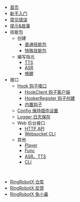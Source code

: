* [首页](/ "首页 - RingRobotX 灵音")
* [新手入门](docs/%E6%96%B0%E6%89%8B%E5%85%A5%E9%97%A8.md "新手入门 - RingRobotX 灵音")
* [常见错误](docs/%E5%B8%B8%E8%A7%81%E9%94%99%E8%AF%AF.md "常见错误 - RingRobotX 灵音")
* [提示&故事](docs/%E6%8F%90%E7%A4%BA%26%E6%95%85%E4%BA%8B.md "提示&故事 - RingRobotX 灵音")
* 技能包
  * 创建
    * [普通技能包](docs/技能包/创建/普通技能包.md "普通技能包 - RingRobotX 灵音")
    * [特殊技能包](docs/技能包/创建/特殊技能包.md "特殊技能包 - RingRobotX 灵音")
  * 编写指北
    * [TTS](docs/技能包/编写指北/TTS.md "首页 - RingRobotX 灵音")
    * [ASR](docs/技能包/编写指北/ASR.md "ASR - RingRobotX 灵音")
    * [唤醒](docs/技能包/编写指北/唤醒.md "唤醒 - RingRobotX 灵音")
* 接口
  * [Hook 钩子接口](docs/接口/Hook%20钩子接口/ "Hook 钩子接口 - RingRobotX 灵音")
    * [HookClient 钩子客户端](docs/接口/Hook%20钩子接口/HookClient%20钩子客户端.md "HookClient 钩子客户端 - RingRobotX 灵音")
    * [HookerRegister 钩子创建](docs/接口/Hook%20钩子接口/HookerRegister%20钩子创建.md "HookerRegister 钩子创建 - RingRobotX 灵音")
    * [内置钩子](docs/接口/Hook%20钩子接口/内置钩子.md "内置钩子 - RingRobotX 灵音")
  * [Config 保持插件设置](docs/接口/Config%20保持插件设置/ "Config 保持插件设置 - RingRobotX 灵音")
  * [Logger 日志保存](docs/接口/Logger%20日志保存/ "Logger 日志保存 - RingRobotX 灵音")
  * Web 后台接口
    * [HTTP API](docs/接口/Web%20后台接口/HTTP%20API.md "HTTP API - RingRobotX 灵音")
    * [Websocket CLI](docs/接口/Web%20后台接口/Websocket%20CLI.md "Websocket CLI - RingRobotX 灵音")
  * 其他
    * [Player](docs/接口/其它/Player.md "Player - RingRobotX 灵音")
    * [Func](docs/接口/其它/Func.md "Func - RingRobotX 灵音")
    * [ASR、TTS](docs/接口/其它/ASR、TTS.md "ASR、TTS - RingRobotX 灵音")
    * [CLI](docs/接口/其它/CLI.md "CLI - RingRobotX 灵音")


<br>

* [RingRobotX 仓库](https://gitee.com/waterflames-team/ring-robot-x/)
* [RingRobotX 反馈](https://gitee.com/waterflames-team/ring-robot-x/issues)
* [RingRobotX 兔小巢](https://support.qq.com/product/420726)